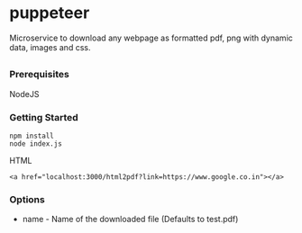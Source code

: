 # puppeteer
Microservice to download any webpage as formatted pdf, png with dynamic data, images and css.

##

### Prerequisites
NodeJS

### Getting Started

```
npm install
node index.js
```
HTML
```
<a href="localhost:3000/html2pdf?link=https://www.google.co.in"></a>
```

### Options

* name - Name of the downloaded file (Defaults to test.pdf)

